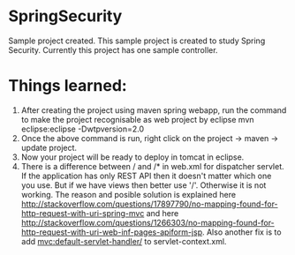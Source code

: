 # SpringSecurity
Sample project created.
This sample project is created to study Spring Security. Currently this project has one sample controller.

# Things learned:
1. After creating the project using maven spring webapp, run the command to make the project recognisable as web project by eclipse
mvn eclipse:eclipse -Dwtpversion=2.0
2. Once the above command is run, right click on the project -> maven -> update project.
3. Now your project will be ready to deploy in tomcat in eclipse.
4. There is a difference between / and /* in web.xml for dispatcher servlet. If the application has only REST API then it doesn't
matter which one you use. But if we have views then better use '/'. Otherwise it is not working. The reason and posible solution is explained here http://stackoverflow.com/questions/17897790/no-mapping-found-for-http-request-with-uri-spring-mvc and here http://stackoverflow.com/questions/1266303/no-mapping-found-for-http-request-with-uri-web-inf-pages-apiform-jsp. Also another fix is to add <mvc:default-servlet-handler/> to servlet-context.xml.
